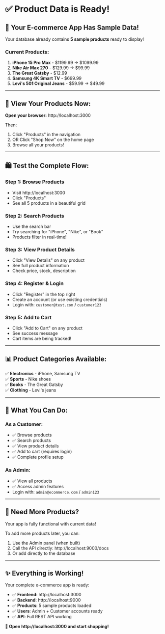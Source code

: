 # ✅ Product Data is Ready!

## 🎉 Your E-commerce App Has Sample Data!

Your database already contains **5 sample products** ready to display!

### Current Products:
1. **iPhone 15 Pro Max** - $1199.99 → $1099.99
2. **Nike Air Max 270** - $129.99 → $99.99  
3. **The Great Gatsby** - $12.99
4. **Samsung 4K Smart TV** - $699.99
5. **Levi's 501 Original Jeans** - $59.99 → $49.99

---

## 🚀 View Your Products Now:

**Open your browser:** http://localhost:3000

Then:
1. Click "Products" in the navigation
2. OR Click "Shop Now" on the home page
3. Browse all your products!

---

## 🛍️ Test the Complete Flow:

### Step 1: Browse Products
- Visit http://localhost:3000
- Click "Products"
- See all 5 products in a beautiful grid

### Step 2: Search Products
- Use the search bar
- Try searching for "iPhone", "Nike", or "Book"
- Products filter in real-time!

### Step 3: View Product Details
- Click "View Details" on any product
- See full product information
- Check price, stock, description

### Step 4: Register & Login
- Click "Register" in the top right
- Create an account (or use existing credentials)
- Login with: `customer@test.com` / `customer123`

### Step 5: Add to Cart
- Click "Add to Cart" on any product
- See success message
- Cart items are being tracked!

---

## 📊 Product Categories Available:

✅ **Electronics** - iPhone, Samsung TV  
✅ **Sports** - Nike shoes  
✅ **Books** - The Great Gatsby  
✅ **Clothing** - Levi's jeans  

---

## 🎯 What You Can Do:

### As a Customer:
- ✅ Browse products
- ✅ Search products
- ✅ View product details
- ✅ Add to cart (requires login)
- ✅ Complete profile setup

### As Admin:
- ✅ View all products
- ✅ Access admin features
- Login with: `admin@ecommerce.com` / `admin123`

---

## 🔄 Need More Products?

Your app is fully functional with current data!

To add more products later, you can:
1. Use the Admin panel (when built)
2. Call the API directly: http://localhost:9000/docs
3. Or add directly to the database

---

## ✨ Everything is Working!

Your complete e-commerce app is ready:
- ✅ **Frontend**: http://localhost:3000
- ✅ **Backend**: http://localhost:9000
- ✅ **Products**: 5 sample products loaded
- ✅ **Users**: Admin + Customer accounts ready
- ✅ **API**: Full REST API working

**🎊 Open http://localhost:3000 and start shopping!**

